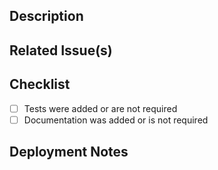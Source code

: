 <!--
  How to contribute: https://vitess.io/docs/contributing/
  Please first make sure there is an open Issue to discuss the feature/fix suggested in this PR.
  If this is a new feature, please mark the Issue as "RFC".
 -->

<!-- if this PR is Work in Progress please create it as a Draft Pull Request -->

## Description
<!-- A few sentences describing the overall goals of the pull request's commits. -->

## Related Issue(s)
<!-- List related issues and pull requests. If this PR fixes an issue, please add it using Fixes #????  -->


## Checklist
- [ ] Tests were added or are not required
- [ ] Documentation was added or is not required

## Deployment Notes
<!-- Notes regarding deployment of the contained body of work. These should note any db migrations, etc. -->

<!-- Labeling PRs

For each PR, try to find one `Type:` label and one `Component:` label. 
This will help in finding a reviewer, and in creating release notes for the next release.

If your PR needs to be backported, add the label `Backport me!`.

-->